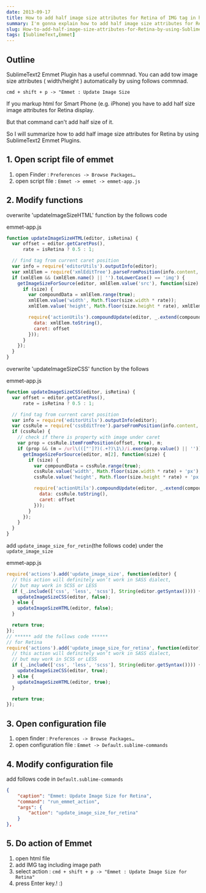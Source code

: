 ```yaml
---
date: 2013-09-17
title: How to add half image size attributes for Retina of IMG tag in html by using SublimeText2 Emmet Plugin
summary: I'm gonna explain how to add half image size attributes for Retina of IMG tag in html by using SublimeText2 
slug: How-to-add-half-image-size-attributes-for-Retina-by-using-SublimeText2-Emmet-Plugin
tags: [SublimeText,Emmet]
---
```



## Outline

SublimeText2 Emmet Plugin has a useful commnad.
You can add tow image size attributes ( width/height ) automatically by using follows commnad.

`cmd + shift + p -> "Emmet : Update Image Size` 


If you markup html for Smart Phone (e.g. iPhone) you have to add half size image attributes for Retina display.

But that command can't add half size of it.

So I will summarize how to add half image size attributes for Retina by using SublimeText2 Emmet Plugins.

## 1. Open script file of emmet


1. open Finder : `Preferences -> Browse Packages…`
2. open script file : `Emmet -> emmet -> emmet-app.js`

## 2. Modify functions

overwrite 'updateImageSizeHTML' function by the follows code

emmet-app.js

```js
function updateImageSizeHTML(editor, isRetina) {
  var offset = editor.getCaretPos(),
      rate = isRetina ? 0.5 : 1;

  // find tag from current caret position
  var info = require('editorUtils').outputInfo(editor);
  var xmlElem = require('xmlEditTree').parseFromPosition(info.content, offset, true);
  if (xmlElem && (xmlElem.name() || '').toLowerCase() == 'img') {
    getImageSizeForSource(editor, xmlElem.value('src'), function(size) {
      if (size) {
        var compoundData = xmlElem.range(true);
        xmlElem.value('width', Math.floor(size.width * rate));
        xmlElem.value('height', Math.floor(size.height * rate), xmlElem.indexOf('width') + 1);

        require('actionUtils').compoundUpdate(editor, _.extend(compoundData, {
          data: xmlElem.toString(),
          caret: offset
        }));
      }
    });
  }
}
```

overwrite 'updateImageSizeCSS' function by the follows

emmet-app.js

```js
function updateImageSizeCSS(editor, isRetina) {
  var offset = editor.getCaretPos(),
      rate = isRetina ? 0.5 : 1;

  // find tag from current caret position
  var info = require('editorUtils').outputInfo(editor);
  var cssRule = require('cssEditTree').parseFromPosition(info.content, offset, true);
  if (cssRule) {
    // check if there is property with image under caret
    var prop = cssRule.itemFromPosition(offset, true), m;
    if (prop && (m = /url\((["']?)(.+?)\1\)/i.exec(prop.value() || ''))) {
      getImageSizeForSource(editor, m[2], function(size) {
        if (size) {
          var compoundData = cssRule.range(true);
          cssRule.value('width', Math.floor(size.width * rate) + 'px');
          cssRule.value('height', Math.floor(size.height * rate) + 'px', cssRule.indexOf('width') + 1);

          require('actionUtils').compoundUpdate(editor, _.extend(compoundData, {
            data: cssRule.toString(),
            caret: offset
          }));
        }
      });
    }
  }
}
```

add `update_image_size_for_retin`(the follows code) under the `update_image_size`

emmet-app.js

```js
require('actions').add('update_image_size', function(editor) {
  // this action will definitely won’t work in SASS dialect,
  // but may work in SCSS or LESS
  if (_.include(['css', 'less', 'scss'], String(editor.getSyntax()))) {
    updateImageSizeCSS(editor, false);
  } else {
    updateImageSizeHTML(editor, false);
  }

  return true;
});
// ****** add the follows code ******
// for Retina
require('actions').add('update_image_size_for_retina', function(editor) {
  // this action will definitely won’t work in SASS dialect,
  // but may work in SCSS or LESS
  if (_.include(['css', 'less', 'scss'], String(editor.getSyntax()))) {
    updateImageSizeCSS(editor, true);
  } else {
    updateImageSizeHTML(editor, true);
  }

  return true;
});
```

## 3. Open configuration file

1. open finder : `Preferences -> Browse Packages…`
2. open configuration file : `Emmet -> Default.sublime-commands`


## 4. Modify configuration file

add follows code in `Default.sublime-commands`

```json
{
    "caption": "Emmet: Update Image Size for Retina",
    "command": "run_emmet_action",
    "args": {
        "action": "update_image_size_for_retina"
    }
},
```

## 5. Do action of Emmet

1. open html file
2. add IMG tag including image path
3. select action : `cmd + shift + p -> "Emmet : Update Image Size for Retina"`
4. press Enter key.! :)
